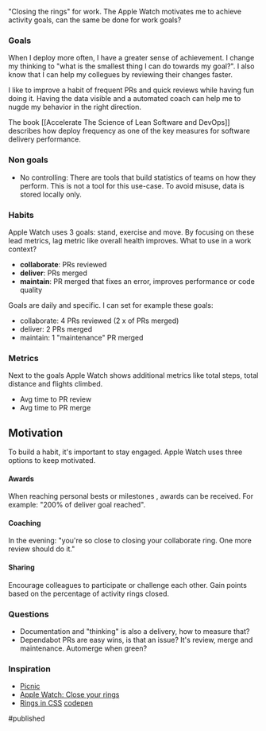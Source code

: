 "Closing the rings" for work. The Apple Watch motivates me to achieve activity goals, can the same be done for work goals?

### Goals
When I deploy more often, I have a greater sense of achievement. I change my thinking to "what is the smallest thing I can do towards my goal?". I also know that I can help my collegues by reviewing their changes faster. 

I like to improve a habit of frequent PRs and quick reviews while having fun doing it. Having the data visible and a automated coach can help me to nugde my behavior in the right direction.

The book [[Accelerate The Science of Lean Software and DevOps]] describes how deploy frequency as one of the key measures for software delivery performance.

### Non goals
- No controlling: There are tools that build statistics of teams on how they perform. This is not a tool for this use-case. To avoid misuse, data is stored locally only. 

### Habits
Apple Watch uses 3 goals: stand, exercise and move. By focusing on these lead metrics, lag metric like overall health improves. What to use in a work context?

- **collaborate**: PRs reviewed 
- **deliver**: PRs merged
- **maintain**: PR merged that fixes an error, improves performance or code quality

Goals are daily and specific. I can set for example these goals:
- collaborate: 4 PRs reviewed (2 x of PRs merged)
- deliver: 2 PRs merged
- maintain: 1 "maintenance" PR merged

### Metrics
Next to the goals Apple Watch shows additional metrics like total steps, total distance and flights climbed.

- Avg time to PR review 
- Avg time to PR merge

## Motivation
To build a habit, it's important to stay engaged. Apple Watch uses three options to keep motivated.

#### Awards
When reaching personal bests or milestones  , awards can be received. For example: "200% of deliver goal reached".

#### Coaching
In the evening: "you're so close to closing your collaborate ring. One more review should do it."

#### Sharing
Encourage colleagues to participate or challenge each other. Gain points based on the percentage of activity rings closed.

### Questions
- Documentation and "thinking" is also a delivery, how to measure that?
- Dependabot PRs are easy wins, is that an issue? It's review, merge and maintenance. Automerge when green? 

### Inspiration
- [Picnic](https://github.com/PicnicSupermarket/pr-leaderboard)
- [Apple Watch: Close your rings](https://www.apple.com/watch/close-your-rings/)
- [Rings in CSS](https://cssanimation.rocks/watch/) [codepen](https://codepen.io/donovanh/pen/GgYEBZ)

#published 